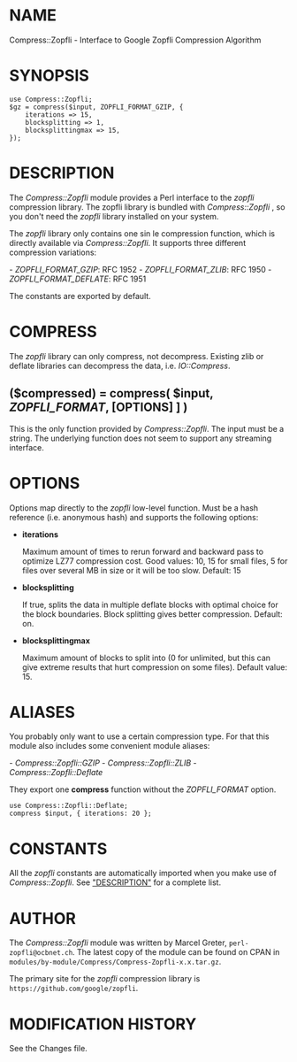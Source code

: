 # NAME

Compress::Zopfli - Interface to Google Zopfli Compression Algorithm

# SYNOPSIS

    use Compress::Zopfli;
    $gz = compress($input, ZOPFLI_FORMAT_GZIP, {
        iterations => 15,
        blocksplitting => 1,
        blocksplittingmax => 15,
    });

# DESCRIPTION

The _Compress::Zopfli_ module provides a Perl interface to the _zopfli_
compression library. The zopfli library is bundled with _Compress::Zopfli_
, so you don't need the _zopfli_ library installed on your system.

The _zopfli_ library only contains one sin	le compression function, which
is directly available via _Compress::Zopfli_. It supports three different
compression variations:

\- _ZOPFLI\_FORMAT\_GZIP_: RFC 1952
\- _ZOPFLI\_FORMAT\_ZLIB_: RFC 1950
\- _ZOPFLI\_FORMAT\_DEFLATE_: RFC 1951

The constants are exported by default.

# COMPRESS

The _zopfli_ library can only compress, not decompress. Existing zlib or
deflate libraries can decompress the data, i.e. _IO::Compress_.

## **($compressed) = compress( $input, _ZOPFLI\_FORMAT_, \[OPTIONS\] \] )**

This is the only function provided by _Compress::Zopfli_. The input must
be a string. The underlying function does not seem to support any streaming
interface.

# OPTIONS

Options map directly to the _zopfli_ low-level function. Must be a hash
reference (i.e. anonymous hash) and supports the following options:

- **iterations**

    Maximum amount of times to rerun forward and backward pass to optimize LZ77
    compression cost. Good values: 10, 15 for small files, 5 for files over
    several MB in size or it will be too slow. Default: 15

- **blocksplitting**

    If true, splits the data in multiple deflate blocks with optimal choice for
    the block boundaries. Block splitting gives better compression. Default: on.

- **blocksplittingmax**

    Maximum amount of blocks to split into (0 for unlimited, but this can give
    extreme results that hurt compression on some files). Default value: 15.

# ALIASES

You probably only want to use a certain compression type. For that this
module also includes some convenient module aliases:

\- _Compress::Zopfli::GZIP_
\- _Compress::Zopfli::ZLIB_
\- _Compress::Zopfli::Deflate_

They export one **compress** function without the _ZOPFLI\_FORMAT_ option.

    use Compress::Zopfli::Deflate;
    compress $input, { iterations: 20 };

# CONSTANTS

All the _zopfli_ constants are automatically imported when you make use
of _Compress::Zopfli_. See ["DESCRIPTION"](#description) for a complete list.

# AUTHOR

The _Compress::Zopfli_ module was written by Marcel Greter,
`perl-zopfli@ocbnet.ch`. The latest copy of the module can be found on
CPAN in `modules/by-module/Compress/Compress-Zopfli-x.x.tar.gz`.

The primary site for the _zopfli_ compression library is
`https://github.com/google/zopfli`.

# MODIFICATION HISTORY

See the Changes file.
